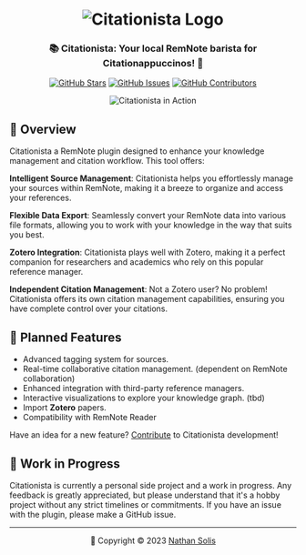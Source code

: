 <h1 align="center">
	<img src="https://raw.githubusercontent.com/coldenate/citationista/main/assets/citationista-logo.png" alt="Citationista Logo">
</h1>

<h3 align="center">
	📚 Citationista: Your local RemNote barista for Citationappuccinos! 📖
</h3>

<p align="center">
	<a href="https://github.com/coldenate/citationista/stargazers"><img src="https://img.shields.io/github/stars/coldenate/citationista?colorA=363a4f&colorB=b7bdf8&style=for-the-badge" alt="GitHub Stars"></a>
	<a href="https://github.com/coldenate/citationista/issues"><img src="https://img.shields.io/github/issues/coldenate/citationista?colorA=363a4f&colorB=f5a97f&style=for-the-badge" alt="GitHub Issues"></a>
	<a href="https://github.com/coldenate/citationista/contributors"><img src="https://img.shields.io/github/contributors/coldenate/citationista?colorA=363a4f&colorB=a6da95&style=for-the-badge" alt="GitHub Contributors"></a>
</p>

<p align="center">
	<img src="https://raw.githubusercontent.com/coldenate/citationista/main/assets/remnote-preview.gif" alt="Citationista in Action">
</p>

## 🚀 Overview

Citationista a RemNote plugin designed to enhance your knowledge management and citation workflow. This tool offers:

**Intelligent Source Management**: Citationista helps you effortlessly manage your sources within RemNote, making it a breeze to organize and access your references.

**Flexible Data Export**: Seamlessly convert your RemNote data into various file formats, allowing you to work with your knowledge in the way that suits you best.

**Zotero Integration**: Citationista plays well with Zotero, making it a perfect companion for researchers and academics who rely on this popular reference manager.

**Independent Citation Management**: Not a Zotero user? No problem! Citationista offers its own citation management capabilities, ensuring you have complete control over your citations.

## 📅 Planned Features

-   Advanced tagging system for sources.
-   Real-time collaborative citation management. (dependent on RemNote collaboration)
-   Enhanced integration with third-party reference managers.
-   Interactive visualizations to explore your knowledge graph. (tbd)
-   Import **Zotero** papers.
-   Compatibility with RemNote Reader

Have an idea for a new feature? [Contribute](CONTRIBUTING.md) to Citationista development!

## 🚧 Work in Progress

Citationista is currently a personal side project and a work in progress. Any feedback is greatly appreciated, but please understand that it's a hobby project without any strict timelines or commitments. If you have an issue with the plugin, please make a GitHub issue.

<!-- This is a comment ## 💝 Thanks to Our Contributors


## 📄 Installation



## 📖 Documentation

Explore the full potential of Citationista by diving into our comprehensive [Documentation](https://citationista-docs.example.com). Learn how to make the most of its features and supercharge your RemNote experience!

## 🐛 Bugs and Issues

Found a bug or want to suggest a feature? Please open an issue on our [GitHub Issues](https://github.com/coldenate/citationista/issues) page. Your feedback is invaluable!

-->

---

<p align="center">
	📆 Copyright &copy; 2023 <a href="https://github.com/coldenate" target="_blank">Nathan Solis</a>
</p>
